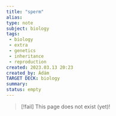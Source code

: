 ```yaml
---
title: "sperm"
alias: 
type: note
subject: biology
tags:
 - biology
 - extra
 - genetics
 - inheritance
 - reproduction
created: 2023.03.13 20:23
created_by: Ádám
TARGET DECK: biology
summary: 
status: empty
---
```

> [!fail] This page does not exist (yet)!